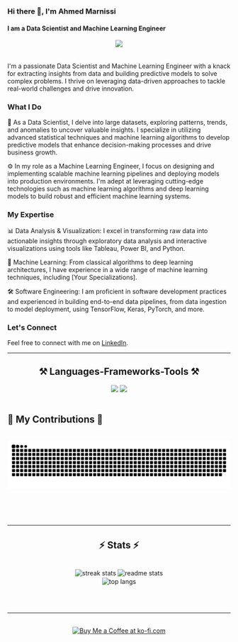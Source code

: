 ### Hi there 👋, I'm Ahmed Marnissi

#### I am a Data Scientist and Machine Learning Engineer

<div align="center">
  <img src="https://readme-typing-svg.herokuapp.com/?font=Righteous&color=F709A2&size=35&center=true&vCenter=true&width=500&height=70&duration=4000&lines=Hi+There!+👋;+I'm+Ahmed+Marnissi!;" />
</div>

<br/>

I'm a passionate Data Scientist and Machine Learning Engineer with a knack for extracting insights from data and building predictive models to solve complex problems. I thrive on leveraging data-driven approaches to tackle real-world challenges and drive innovation.

### What I Do

🔬 As a Data Scientist, I delve into large datasets, exploring patterns, trends, and anomalies to uncover valuable insights. I specialize in utilizing advanced statistical techniques and machine learning algorithms to develop predictive models that enhance decision-making processes and drive business growth.

⚙️ In my role as a Machine Learning Engineer, I focus on designing and implementing scalable machine learning pipelines and deploying models into production environments. I'm adept at leveraging cutting-edge technologies such as machine learning algorithms and deep learning models to build robust and efficient machine learning systems.

### My Expertise

📊 Data Analysis & Visualization: I excel in transforming raw data into actionable insights through exploratory data analysis and interactive visualizations using tools like Tableau, Power BI, and Python.

🤖 Machine Learning: From classical algorithms to deep learning architectures, I have experience in a wide range of machine learning techniques, including [Your Specializations].

🛠️ Software Engineering: I am proficient in software development practices and experienced in building end-to-end data pipelines, from data ingestion to model deployment, using TensorFlow, Keras, PyTorch, and more.

### Let's Connect

Feel free to connect with me on [LinkedIn](https://www.linkedin.com/in/ahmed-marnissi-b8a180255).

<hr/>

<h2 align="center">⚒️ Languages-Frameworks-Tools ⚒️</h2>

<div align="center">
  <img src="https://skillicons.dev/icons?i=java,react,angular,bootstrap,mui,html,css,php,vscode,github,figma,git,r,xd" />
  <img src="https://skillicons.dev/icons?i=nodejs,javascript,typescript,express,firebase,mongodb,c,java,mysql,docker,pythonscikitlearn" />
</div>
</div>

<br/>
 <h2>🐍 My Contributions 🐍</h2>
  <br>
  <img alt="snake eating my contributions" src="https://raw.githubusercontent.com/salesp07/salesp07/output/github-contribution-grid-snake.svg" />
  
  <br/><br/><br/>
</div>

<hr/>

<h2 align="center">⚡ Stats ⚡</h2>
<br>
<div align=center>
  <img width=390 src="https://github-readme-streak-stats-salesp07.vercel.app/?user=salesp07&count_private=true&theme=react&border_radius=10" alt="streak stats"/>
  <img width=390 src="https://github-readme-stats-salesp07.vercel.app/api?username=salesp07&count_private=true&show_icons=true&theme=react&rank_icon=github&border_radius=10" alt="readme stats" />
  <br/>
  <img width=325 align="center" src="https://github-readme-stats-salesp07.vercel.app/api/top-langs/?username=salesp07&hide=HTML&langs_count=8&layout=compact&theme=react&border_radius=10&size_weight=0.5&count_weight=0.5&exclude_repo=github-readme-stats" alt="top langs" />
</div>

<br/><br/>

<hr/>

<br/>

<div align="center">
<a href='https://ko-fi.com/V7V4RAK9C' target='_blank'><img height='64' style='border:0px;height:64px;' src='https://storage.ko-fi.com/cdn/kofi1.png?v=3' border='0' alt='Buy Me a Coffee at ko-fi.com' /></a>
</div>

<br/>
